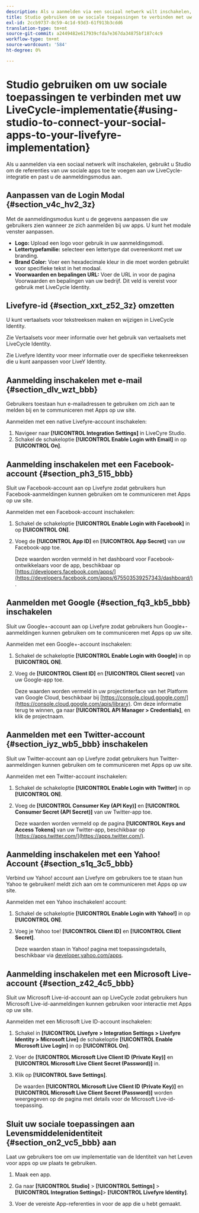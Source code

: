 ```yaml
---
description: Als u aanmelden via een sociaal netwerk wilt inschakelen, gebruikt u Studio om de referenties van uw sociale apps toe te voegen aan uw LiveCycle-integratie en past u de aanmeldingsmodus aan.
title: Studio gebruiken om uw sociale toepassingen te verbinden met uw LiveCycle-implementatie
exl-id: 2ccb9737-8c59-4c1d-93d3-61f913b3cdd6
translation-type: tm+mt
source-git-commit: a2449482e617939cfda7e367da34875bf187c4c9
workflow-type: tm+mt
source-wordcount: '584'
ht-degree: 0%

---
```


# Studio gebruiken om uw sociale toepassingen te verbinden met uw LiveCycle-implementatie{#using-studio-to-connect-your-social-apps-to-your-livefyre-implementation}

Als u aanmelden via een sociaal netwerk wilt inschakelen, gebruikt u Studio om de referenties van uw sociale apps toe te voegen aan uw LiveCycle-integratie en past u de aanmeldingsmodus aan.

## Aanpassen van de Login Modal {#section_v4c_hv2_3z}

Met de aanmeldingsmodus kunt u de gegevens aanpassen die uw gebruikers zien wanneer ze zich aanmelden bij uw apps. U kunt het modale venster aanpassen.

* **Logo:** Upload een logo voor gebruik in uw aanmeldingsmodi.
* **Lettertypefamilie:** selecteer een lettertype dat overeenkomt met uw branding.
* **Brand Color:** Voer een hexadecimale kleur in die moet worden gebruikt voor specifieke tekst in het modaal.
* **Voorwaarden en bepalingen URL:** Voer de URL in voor de pagina Voorwaarden en bepalingen van uw bedrijf. Dit veld is vereist voor gebruik met LiveCycle Identity.

## Livefyre-id {#section_xxt_z52_3z} omzetten

U kunt vertaalsets voor tekstreeksen maken en wijzigen in LiveCycle Identity.

Zie Vertaalsets voor meer informatie over het gebruik van vertaalsets met LiveCycle Identity.

Zie Livefyre Identity voor meer informatie over de specifieke tekenreeksen die u kunt aanpassen voor LiveY Identity.

## Aanmelding inschakelen met e-mail {#section_dlv_wzt_bbb}

Gebruikers toestaan hun e-mailadressen te gebruiken om zich aan te melden bij en te communiceren met Apps op uw site.

Aanmelden met een native Livefyre-account inschakelen:

1. Navigeer naar **[!UICONTROL Integration Settings]** in LiveCyre Studio.
1. Schakel de schakeloptie **[!UICONTROL Enable Login with Email]** in op **[!UICONTROL On]**.

## Aanmelding inschakelen met een Facebook-account {#section_ph3_515_bbb}

Sluit uw Facebook-account aan op Livefyre zodat gebruikers hun Facebook-aanmeldingen kunnen gebruiken om te communiceren met Apps op uw site.

Aanmelden met een Facebook-account inschakelen:

1. Schakel de schakeloptie **[!UICONTROL Enable Login with Facebook]** in op **[!UICONTROL ON]**.

1. Voeg de **[!UICONTROL App ID]** en **[!UICONTROL App Secret]** van uw Facebook-app toe.

   Deze waarden worden vermeld in het dashboard voor Facebook-ontwikkelaars voor de app, beschikbaar op [https://developers.facebook.com/apps/](https://developers.facebook.com/apps/675503539257343/dashboard/).

## Aanmelden met Google {#section_fq3_kb5_bbb} inschakelen

Sluit uw Google+-account aan op Livefyre zodat gebruikers hun Google+-aanmeldingen kunnen gebruiken om te communiceren met Apps op uw site.

Aanmelden met een Google+-account inschakelen:

1. Schakel de schakeloptie **[!UICONTROL Enable Login with Google]** in op **[!UICONTROL ON]**.

1. Voeg de **[!UICONTROL Client ID]** en **[!UICONTROL Client secret]** van uw Google-app toe.

   Deze waarden worden vermeld in uw projectinterface van het Platform van Google Cloud, beschikbaar bij [https://console.cloud.google.com/](https://console.cloud.google.com/apis/library). Om deze informatie terug te winnen, ga naar **[!UICONTROL API Manager > Credentials]**, en klik de projectnaam.

## Aanmelden met een Twitter-account {#section_iyz_wb5_bbb} inschakelen

Sluit uw Twitter-account aan op Livefyre zodat gebruikers hun Twitter-aanmeldingen kunnen gebruiken om te communiceren met Apps op uw site.

Aanmelden met een Twitter-account inschakelen:

1. Schakel de schakeloptie **[!UICONTROL Enable Login with Twitter]** in op **[!UICONTROL ON]**.

1. Voeg de **[!UICONTROL Consumer Key (API Key)]** en **[!UICONTROL Consumer Secret (API Secret)]** van uw Twitter-app toe.

   Deze waarden worden vermeld op de pagina **[!UICONTROL Keys and Access Tokens]** van uw Twitter-app, beschikbaar op [https://apps.twitter.com/](https://apps.twitter.com/).

## Aanmelding inschakelen met een Yahoo! Account {#section_s1q_3c5_bbb}

Verbind uw Yahoo! account aan Livefyre om gebruikers toe te staan hun Yahoo te gebruiken! meldt zich aan om te communiceren met Apps op uw site.

Aanmelden met een Yahoo inschakelen! account:

1. Schakel de schakeloptie **[!UICONTROL Enable Login with Yahoo!]** in op **[!UICONTROL ON]**.

1. Voeg je Yahoo toe! **[!UICONTROL Client ID]** en **[!UICONTROL Client Secret]**.

   Deze waarden staan in Yahoo! pagina met toepassingsdetails, beschikbaar via [developer.yahoo.com/apps](https://developer.yahoo.com/apps).

## Aanmelding inschakelen met een Microsoft Live-account {#section_z42_4c5_bbb}

Sluit uw Microsoft Live-id-account aan op LiveCycle zodat gebruikers hun Microsoft Live-id-aanmeldingen kunnen gebruiken voor interactie met Apps op uw site.

Aanmelden met een Microsoft Live ID-account inschakelen:

1. Schakel in **[!UICONTROL Livefyre > Integration Settings > Livefyre Identity > Microsoft Live]** de schakeloptie **[!UICONTROL Enable Microsoft Live Login]** in op **[!UICONTROL On]**.

1. Voer de **[!UICONTROL Microsoft Live Client ID (Private Key)]** en **[!UICONTROL Microsoft Live Client Secret (Password)]** in.

1. Klik op **[!UICONTROL Save Settings]**.

   De waarden **[!UICONTROL Microsoft Live Client ID (Private Key)]** en **[!UICONTROL Microsoft Live Client Secret (Password)]** worden weergegeven op de pagina met details voor de Microsoft Live-id-toepassing.

## Sluit uw sociale toepassingen aan Levensmiddelenidentiteit {#section_on2_vc5_bbb} aan

Laat uw gebruikers toe om uw implementatie van de Identiteit van het Leven voor apps op uw plaats te gebruiken.

1. Maak een app.
1. Ga naar **[!UICONTROL Studio]** > **[!UICONTROL Settings]** > **[!UICONTROL Integration Settings]**> **[!UICONTROL Livefyre Identity]**.

1. Voer de vereiste App-referenties in voor de app die u hebt gemaakt.
